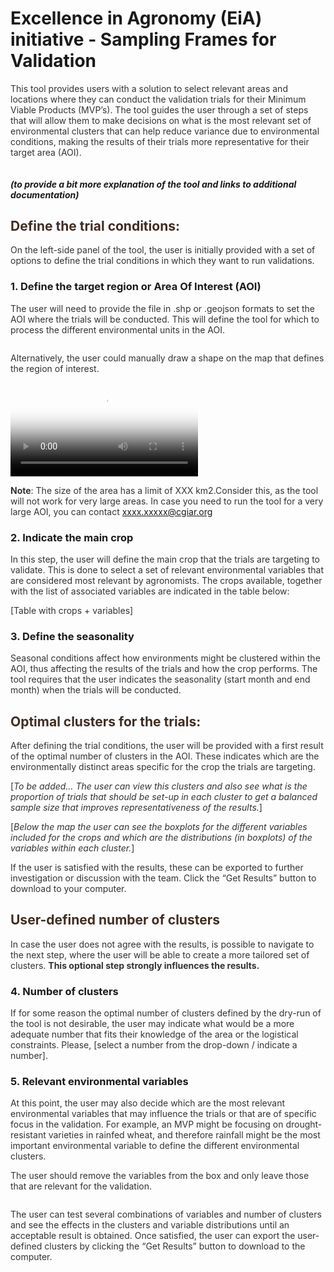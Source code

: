 <!DOCTYPE html>
<html lang="en">
<head>
    <meta charset="utf-8" >
    <meta name="generator" content="pandoc" >
    <meta http-equiv="X-UA-Compatible" content="IE=EDGE" >
    
</head>
<body>
    
<div class="container-fluid main-container"> 
    <div id="excellence-in-agronomy-eia-initiative---sampling-frames-for-validation" class="section level1">
        <h1>Excellence in Agronomy (EiA) initiative - Sampling Frames for Validation</h1>
        <p style="color: #333;">This tool provides users with a solution to select relevant areas and
        locations where they can conduct the validation trials for their Minimum
        Viable Products (MVP’s). The tool guides the user through a set of steps
        that will allow them to make decisions on what is the most relevant set
        of environmental clusters that can help reduce variance due to
        environmental conditions, making the results of their trials more
        representative for their target area (AOI).
        </p>
        <img src="https://live.staticflickr.com/65535/53788703449_12d0b1bc25_h.jpg" alt=""></img>
        <div id="to-provide-a-bit-more-explanation-of-the-tool-and-links-to-additional-documentation" class="section level5">
            <h5>(to provide a bit more explanation of the tool and links to additional documentation)</h5>
        </div> 
    </div>
    <div id="define-the-trial-conditions" class="section level2" >
            <h2 style="color: rgb(65,45,34);">Define the trial conditions:</h2>
            <p style="color: #333;">On the left-side panel of the tool, the user is initially provided
                with a set of options to define the trial conditions in which they want
                to run validations.</p>
            <div id="define-the-target-region-or-area-of-interest-aoi" class="section level3">
                <h3>1. Define the target region or Area Of Interest (AOI)</h3>
                <p style="color: #333;">The user will need to provide the file in .shp or .geojson formats to
                    set the AOI where the trials will be conducted. This will define the tool for which to process the different environmental units in
                    the AOI.</p>
                <div > <img src="assets/upload_aoi.GIF"  alt="">  </div>
                <p style="color: #333;">Alternatively, the user could manually draw a shape on the map that
                    defines the region of interest.</p>
                <div> <video id="video_1_html5_api" poster="//live.staticflickr.com/31337/53788773123_9f1c638d91_h.jpg" class="vjs-tech no-outline" tabindex="-1" src="https://live.staticflickr.com/video/53788773123/e886b8ae42/1080p.mp4?s=eyJpIjo1Mzc4ODc3MzEyMywiZSI6MTcxODI4ODUwMiwicyI6IjAyYjNjMTIwMDdhYzQyZTMyNjg2MTI3ZWI4NzQwZDJiNmVlMmU3Y2YiLCJ2IjoxfQ"></video></div>
                <p style="color: #333;"><strong>Note</strong>: The size of the area has a limit of XXX km2.Consider this, as the tool will not work for 
                    very large areas. In case you need to run the tool for a very large AOI, you can 
                    contact <a href="mailto:xxxx.xxxxx@cgiar.org" class="email">xxxx.xxxxx@cgiar.org</a></p>
                </div>
        <div id="indicate-the-main-crop" class="section level3">
                <h3>2. Indicate the main crop</h3>
                <p style="color: #333;">In this step, the user will define the main crop that the trials are targeting to validate. 
                    This is done to select a set of relevant environmental variables that are considered most relevant by agronomists. 
                    The crops available, together with the list of associated variables are indicated in the table below:</p>
                <p style="color: #333;">[Table with crops + variables]</p>
        </div>
        <div id="define-the-seasonality" class="section level3">
                <h3>3. Define the seasonality</h3>
                <p style="color: #333;">Seasonal conditions affect how environments might be clustered within the AOI, thus affecting the results 
                    of the trials and how the crop performs. The tool requires that the user indicates the seasonality (start month and end month) 
                    when the trials will be conducted.</p>
                </div>
        <div id="optimal-clusters-for-the-trials" class="section level2">
            <h2 style="color: rgb(65,45,34);">Optimal clusters for the trials:</h2>
            <p style="color: #333;">After defining the trial conditions, the user will be provided with a first result of the optimal number of 
                clusters in the AOI. These indicates which are the environmentally distinct areas specific for the crop the trials are targeting.</p>
            <p style="color: #333;">[<em>To be added… The user can view this clusters and also see what is the proportion of trials that should be 
                set-up in each cluster to get a balanced sample size that improves representativeness of the results.</em>]</p>
            <p style="color: #333;">[<em>Below the map the user can see the boxplots for the different variables included for 
                the crops and which are the distributions (in boxplots) of the variables within each cluster.</em>]</p>
            <p style="color: #333;">If the user is satisfied with the results, these can be exported to
                further investigation or discussion with the team. Click the “Get Results” button to download to your computer.</p>
            </div>
        <div id="user-defined-number-of-clusters" class="section level2">
            <h2 style="color: rgb(65,45,34);">User-defined number of clusters</h2>
            <p style="color: #333;">In case the user does not agree with the results, is possible to navigate to the next step, 
                where the user will be able to create a more tailored set of clusters. <strong>This optional step strongly influences
                    the results.</strong></p>
            <div id="number-of-clusters" class="section level3">
                <h3>4. Number of clusters</h3>
                <p style="color: #333;">If for some reason the optimal number of clusters defined by the dry-run of the tool is not desirable, 
                    the user may indicate what would be a more adequate number that fits their knowledge of the area or the logistical constraints. 
                    Please, [select a number from the drop-down / indicate a number].</p>
                </div>
            <div id="relevant-environmental-variables" class="section level3">
                <h3>5. Relevant environmental variables</h3>
                <p  style="color: #333;">At this point, the user may also decide which are the most relevant environmental variables that may 
                    influence the trials or that are of specific focus in the validation. For example, an MVP might be focusing on drought-resistant
                    varieties in rainfed wheat, and therefore rainfall might be the most important environmental variable to define the
                    different environmental clusters.</p>
                <p  style="color: #333;">The user should remove the variables from the box and only leave those that are relevant for the validation.</p>
                <div> <img src="assets/selectvars.GIF" alt="">  </div>
                <p  style="color: #333;">The user can test several combinations of variables and number of clusters and see the effects in the clusters 
                    and variable distributions until an acceptable result is obtained. Once satisfied, the user can export the user-defined clusters by 
                    clicking the “Get Results” button to download to the computer.</p>
                </div>
            </div>
            </div>
</div>    
</body>
</html>






